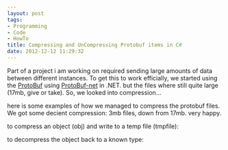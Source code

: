 ```yaml
---
layout: post
tags:
- Programming
- Code
- HowTo
title: Compressing and UnCompressing Protobuf items in C#
date: 2012-12-12 11:29:32
---
```

Part of a project i am working on required sending large amounts of data between different instances. To get this to work efficially, we started using the [ProtoBuf][1] using [ProtoBuf-net][2] in .NET. but the files where still quite large (17mb, give or take). So, we looked into compression...

here is some examples of how we managed to compress the protobuf files. We got some decient compression: 3mb files, down from 17mb. very happy.

to compress an object (obj) and write to a temp file (tmpfile):

<script src="https://gist.github.com/4267147.js"></script>

to decompress the object back to a known type:

<script src="https://gist.github.com/4267157.js"></script>

[1]:http://code.google.com/p/protobuf/
[2]:http://code.google.com/p/protobuf-net/